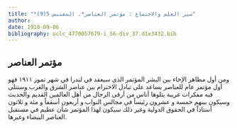 ```yaml
---
title: "*سير العلم والاجتماع : مؤتمر العناصر*. المقتبس 5(9)"
author: 
date: 1910-09-06
bibliography: oclc_4770057679-i_56-div_37.d1e3432.bib
---
```




##  مؤتمر العناصر 


 ومن أول مظاهر الإخاء بين البشر المؤتمر الذي سيعقد في لندرا في شهر تموز  ١٩١١  فهو أول مؤتمر عام للعناصر يساعد على تبادل الاحترام بين عناصر الشرق والغرب وستتلى فيه مفكرات غريبة يتلوها أناس من أرقى الرجال من أهل العالمين القديم والحديث وسيكون بينهم  خمسة  و  عشرون  رئيساً في مجالس النواب و  أربعون  أسقفاً و  مئة  و  ثلاثون  أستاذاً في الحقوق الدولية وغير ذلك سيكون لهذا المؤتمر شأن عظيم في مستقبل العناصر البيضاء وغيرها. 
